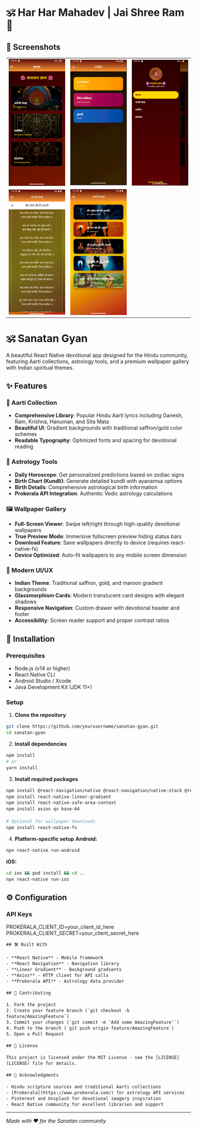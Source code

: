 # 🕉️ Har Har Mahadev | Jai Shree Ram 🙏
## 📱 Screenshots

<table>
  <tr>
    <td>
      <img src="https://github.com/AdxStackDev/app_sanatan/blob/main/imgs/main.png" width="200" />
    </td>
    <td>
      <img src="https://github.com/AdxStackDev/app_sanatan/blob/main/imgs/horo.png" width="200" />
    </td>
    <td>
      <img src="https://github.com/AdxStackDev/app_sanatan/blob/main/imgs/drawer.png" width="200" />
    </td>
  </tr>
  <tr>
    <td>
      <img src="https://github.com/AdxStackDev/app_sanatan/blob/main/imgs/arti.png" width="200" />
    </td>
    <td>
      <img src="https://github.com/AdxStackDev/app_sanatan/blob/main/imgs/artilist.png" width="200" />
    </td>
    
  </tr>
</table>



# 🕉️ Sanatan Gyan

A beautiful React Native devotional app designed for the Hindu community, featuring Aarti collections, astrology tools, and a premium wallpaper gallery with Indian spiritual themes.

## ✨ Features

### 🙏 Aarti Collection
- **Comprehensive Library**: Popular Hindu Aarti lyrics including Ganesh, Ram, Krishna, Hanuman, and Sita Mata
- **Beautiful UI**: Gradient backgrounds with traditional saffron/gold color schemes
- **Readable Typography**: Optimized fonts and spacing for devotional reading

### 🔮 Astrology Tools
- **Daily Horoscope**: Get personalized predictions based on zodiac signs
- **Birth Chart (Kundli)**: Generate detailed kundli with ayanamsa options
- **Birth Details**: Comprehensive astrological birth information
- **Prokerala API Integration**: Authentic Vedic astrology calculations

### 🖼️ Wallpaper Gallery 
- **Full-Screen Viewer**: Swipe left/right through high-quality devotional wallpapers
- **True Preview Mode**: Immersive fullscreen preview hiding status bars
- **Download Feature**: Save wallpapers directly to device (requires react-native-fs)
- **Device Optimized**: Auto-fit wallpapers to any mobile screen dimension

### 🎨 Modern UI/UX
- **Indian Theme**: Traditional saffron, gold, and maroon gradient backgrounds
- **Glassmorphism Cards**: Modern translucent card designs with elegant shadows
- **Responsive Navigation**: Custom drawer with devotional header and footer
- **Accessibility**: Screen reader support and proper contrast ratios

## 🚀 Installation

### Prerequisites
- Node.js (v14 or higher)
- React Native CLI
- Android Studio / Xcode
- Java Development Kit (JDK 11+)

### Setup

1. **Clone the repository**
```bash
git clone https://github.com/yourusername/sanatan-gyan.git
cd sanatan-gyan
```

2. **Install dependencies**
```bash
npm install
# or
yarn install
```

3. **Install required packages**
```bash
npm install @react-navigation/native @react-navigation/native-stack @react-navigation/drawer
npm install react-native-linear-gradient
npm install react-native-safe-area-context
npm install axios qs base-64

# Optional for wallpaper downloads
npm install react-native-fs
```

4. **Platform-specific setup**
**Android:**
```bash
npx react-native run-android
```

**iOS:**
```bash
cd ios && pod install && cd ..
npx react-native run-ios
```
## ⚙️ Configuration

### API Keys

PROKERALA_CLIENT_ID=your_client_id_here
PROKERALA_CLIENT_SECRET=your_client_secret_here
```
## 🛠️ Built With

- **React Native** - Mobile framework
- **React Navigation** - Navigation library
- **Linear Gradient** - Background gradients
- **Axios** - HTTP client for API calls
- **Prokerala API** - Astrology data provider

## 🤝 Contributing

1. Fork the project  
2. Create your feature branch (`git checkout -b feature/AmazingFeature`)  
3. Commit your changes (`git commit -m 'Add some AmazingFeature'`)  
4. Push to the branch (`git push origin feature/AmazingFeature`)  
5. Open a Pull Request  

## 📄 License

This project is licensed under the MIT License - see the [LICENSE](LICENSE) file for details.

## 🙏 Acknowledgments

- Hindu scripture sources and traditional Aarti collections  
- [Prokerala](https://www.prokerala.com/) for astrology API services  
- Pinterest and Unsplash for devotional imagery inspiration  
- React Native community for excellent libraries and support  
```
---

*Made with ❤️ for the Sanatan community*
